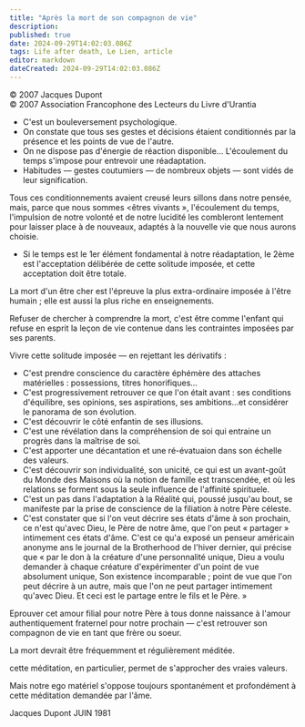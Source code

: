 ```yaml
---
title: "Après la mort de son compagnon de vie"
description: 
published: true
date: 2024-09-29T14:02:03.086Z
tags: Life after death, Le Lien, article
editor: markdown
dateCreated: 2024-09-29T14:02:03.086Z
---
```


<p class="v-card v-sheet theme--light grey lighten-3 px-2">© 2007 Jacques Dupont<br>© 2007 Association Francophone des Lecteurs du Livre d'Urantia</p>

- C'est un bouleversement psychologique.
- On constate que tous ses gestes et décisions étaient conditionnés par la présence et les points de vue de l'autre.
- On ne dispose pas d'énergie de réaction disponible... L'écoulement du temps s'impose pour entrevoir une réadaptation.
- Habitudes — gestes coutumiers — de nombreux objets — sont vidés de leur signification.

Tous ces conditionnements avaient creusé leurs sillons dans notre pensée, mais, parce que nous sommes <êtres vivants », l'écoulement du temps, l'impulsion de notre volonté et de notre lucidité les combleront lentement pour laisser place à de nouveaux, adaptés à la nouvelle vie que nous aurons choisie.

- Si le temps est le 1er élément fondamental à notre réadaptation, le 2ème est l'acceptation délibérée de cette solitude imposée, et cette acceptation doit être totale.

La mort d'un être cher est l'épreuve la plus extra-ordinaire imposée à l'être humain ; elle est aussi la plus riche en enseignements.

Refuser de chercher à comprendre la mort, c'est être comme l'enfant qui refuse en esprit la leçon de vie contenue dans les contraintes imposées par ses parents.

Vivre cette solitude imposée — en rejettant les dérivatifs :
- C'est prendre conscience du caractère éphémère des attaches matérielles : possessions, titres honorifiques...
- C'est progressivement retrouver ce que l'on était avant : ses conditions d'équilibre, ses opinions, ses aspirations, ses ambitions...et considérer le panorama de son évolution.
- C'est découvrir le côté enfantin de ses illusions.
- C'est une révélation dans la compréhension de soi qui entraine un progrès dans la maîtrise de soi.
- C'est apporter une décantation et une ré-évatuaion dans son échelle des valeurs.
- C'est découvrir son individualité, son unicité, ce qui est un avant-goût du Monde des Maisons où la notion de famille est transcendée, et où les relations se forment sous la seule influence de l'affinité spirituele.
- C'est un pas dans l'adaptation à la Réalité qui, poussé jusqu'au bout, se manifeste par la prise de conscience de la filiation à notre Père céleste.
- C'est constater que si l'on veut décrire ses états d'âme à son prochain, ce n'est qu'avec Dieu, le Père de notre âme, que l'on peut « partager » intimement ces états d'âme. C'est ce qu'a exposé un penseur américain anonyme ans le journal de la Brotherhood de l'hiver dernier, qui précise que « par le don à la créature d'une personnalité unique, Dieu a voulu demander à chaque créature d'expérimenter d'un point de vue absolument unique, Son existence incomparable ; point de vue que l'on peut décrire à un autre, mais que l'on ne peut partager intimement qu'avec Dieu. Et ceci est le partage entre le fils et le Père. »

Eprouver cet amour filial pour notre Père à tous donne naissance à l'amour authentiquement fraternel pour notre prochain — c'est retrouver son compagnon de vie en tant que frère ou soeur.

La mort devrait être fréquemment et régulièrement méditée.

cette méditation, en particulier, permet de s'approcher des vraies valeurs.

Mais notre ego matériel s'oppose toujours spontanément et profondément à cette méditation demandée par l'âme.

Jacques Dupont JUIN 1981